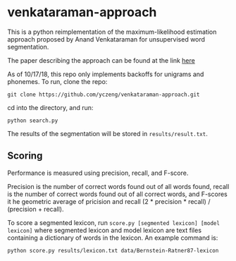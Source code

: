 # venkataraman-approach

This is a python reimplementation of the maximum-likelihood estimation approach proposed by Anand Venkataraman for unsupervised word segmentation.

The paper describing the approach can be found at the link [here](http://www.aclweb.org/anthology/J01-3002)

As of 10/17/18, this repo only implements backoffs for unigrams and phonemes.
To run, clone the repo:
```
git clone https://github.com/yczeng/venkataraman-approach.git
```
cd into the directory, and run:
```
python search.py
```
The results of the segmentation will be stored in `results/result.txt`.

## Scoring
Performance is measured using precision, recall, and F-score.

Precision is the number of correct words found out of all words found, recall is the number of correct words found out of all correct words, and F-scores it he geometric average of pricision and recall (2 * precision * recall) / (precision + recall).

To score a segmented lexicon, run `score.py [segmented lexicon] [model lexicon]` where segmented lexicon and model lexicon are text files containing a dictionary of words in the lexicon. An example command is:

`python score.py results/lexicon.txt data/Bernstein-Ratner87-lexicon` 